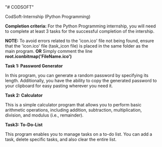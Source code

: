 "# CODSOFT"

CodSoft-Internship (Python Programming)

**Completion criteria:** For the Python Programming internship, you will need to complete at least 3 tasks for the successful completion of the intership.

**NOTE:** To avoid errors related to the 'icon.ico' file not being found, ensure that the 'icon.ico' file (task_icon file) is placed in the same folder as the main program. **OR** Simply comment the line **root.iconbitmap('FileName.ico')**

**Task 1: Password Generator**

In this program, you can generate a random password by specifying its length. Additionally, you have the ability to copy the generated password to your clipboard for easy pasting wherever you need it.

**Task 2: Calculator**

This is a simple calculator program that allows you to perform basic arithmetic operations, including addition, subtraction, multiplication, division, and modulus (i.e., remainder).

**Task3: To-Do-List**

This program enables you to manage tasks on a to-do list. You can add a task, delete specific tasks, and also clear the entire list.



